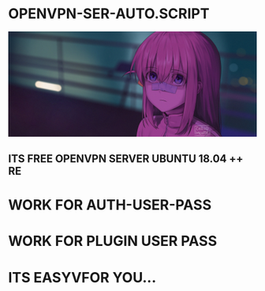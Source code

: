# OPENVPN-SER-AUTO.SCRIPT
![](https://github.com/mixserrm999/OPENVPN-SER-AUTO.SCRIPT/blob/main/delect/1293442.jpg)

## ITS FREE OPENVPN SERVER UBUNTU 18.04 ++ RE

# WORK FOR AUTH-USER-PASS

# WORK FOR PLUGIN USER PASS

# ITS EASYVFOR YOU...
